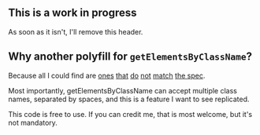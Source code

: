 ## This is a work in progress
As soon as it isn't, I'll remove this header.

## Why another polyfill for `getElementsByClassName`?
Because all I could find are 
[ones](https://gist.github.com/eikes/2299607) 
[that](https://gist.github.com/stereobooster/2397759) 
[do](http://stackoverflow.com/a/13327475/124119) 
[not](https://gist.github.com/jasdeepkhalsa/4117579) 
[match](http://stackoverflow.com/a/8801975/124119) 
[the spec](https://dvcs.w3.org/hg/domcore/raw-file/tip/Overview.html#dom-document-getelementsbyclassname).

Most importantly, getElementsByClassName can accept multiple class names, 
separated by spaces, and this is a feature I want to see replicated.

This code is free to use. If you can credit me, that is most welcome, but it's not mandatory.
